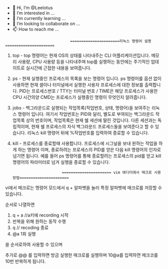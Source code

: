 - 👋 Hi, I’m @Leelotus
- 👀 I’m interested in ...
- 🌱 I’m currently learning ...
- 💞️ I’m looking to collaborate on ...
- 📫 How to reach me ...

<!---
Leelotus/Leelotus is a ✨ special ✨ repository because its `README.md` (this file) appears on your GitHub profile.
You can click the Preview link to take a look at your changes.
--->

                                 ======================리눅스 명령어 설명======================


1) top - top 명령어는 현재 OS의 상태를 나타내주는 CLI 어플리케이션입니다.
메모리 사용량, CPU 사용량 등을 나타내주며 top를 실행하는 동안에는 주기적인 업데이트로 실시간에 근접한 내용을 보여줍니다.

2) ps - 현재 실행중인 프로세스의 목록을 보는 명령어 입니다. ps 명령어를 옵션 없이 사용하면 현재 셀이나 터미널에서 실행한
사용자 프로세스에 대한 정보를 출력합니다. PID는 프로세스번호 / TTY는 터미널 번호 / TIME은 해당 프로세스가 사용한 CPU 시간의양
CMD는 프로세스가 실행중인 명령이 무엇인지 알려줍니다.

3) jobs - 백그라운드로 실행되는 작업목록(작업번호, 상태, 명령어)을 보여주는 리눅스 명령어 입니다.
여기서 작업번호는 PID와 달리, 별도로 부여되는 백그라운드 작업목록 상의 번호이며, 작업목록은 현재 쉘 세션에 딸린 것입니다. 
다른 세션과는 독립적이며, 현재 쉘 프로세스의 자식 백그라운드 프로세스들을 보여준다고 할 수 있습니다. 리눅스 kill 명령어 뒤에 %작업번호를 입력하여
종료할 수 있습니다.

4) kill - 프로세스를 종료할때 사용합니다. 프로세스에 시그널을 보내 원하는 작업을 하게 하는 명령어 이며, 종료하려는 프로세스의
PID를 얻은 다음 kill 명령어의 인자로 넘기면 됩니다.
예를 들어 ps 명령어를 통해 종료할려는 프로세스의 pid를 얻고 kill 명령어의 파라미터로 넘겨 실행을 종료할 수 있습니다.


                             ====================== vim 에디터에서 매크로 사용방법======================
                             

vi에서 메크로는 명령어 모드에서 q + 알파벳을 눌러 특정 알파벳에 매크로를 저장할 수 있습니다.

순서로 나열하면

1. q + a //a키에 recording 시작
2. 반복을 위해 원하는 동작 수행
3. q  // recoding 종료
4. @a 1회 실행

을 순서로하여 사용할 수 있으며

추가로 @@ 를 입력하면 방금 실행한 매크로를 실행하며
10@a를 입력하면 메크코를 10번 반복하게 됩니다.

                             
